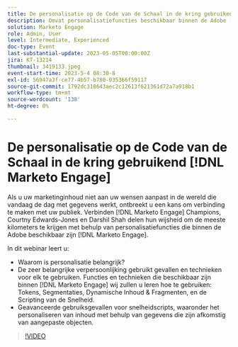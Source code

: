 ```yaml
---
title: De personalisatie op de Code van de Schaal in de kring gebruikend [!DNL Marketo Engage]
description: Omvat personalisatiefuncties beschikbaar binnen de Adobe [!DNL Marketo Engage]; tokens, segmentaties, dynamische inhoud en fragmenten, en snelheidsscripting.  Geavanceerde gebruiksgevallen voor snelheidscripts, waaronder het personaliseren van inhoud met behulp van gegevens die zijn afkomstig van aangepaste objecten.
solution: Marketo Engage
role: Admin, User
level: Intermediate, Experienced
doc-type: Event
last-substantial-update: 2023-05-05T00:00:00Z
jira: KT-13214
thumbnail: 3419133.jpeg
event-start-time: 2023-5-4 08:30-8
exl-id: 56947a3f-ce77-4b57-b780-035366f59117
source-git-commit: 1792dc318643aec2c12613f621361d72a7a918b1
workflow-type: tm+mt
source-wordcount: '138'
ht-degree: 0%

---
```


# De personalisatie op de Code van de Schaal in de kring gebruikend [!DNL Marketo Engage]

Als u uw marketinginhoud niet aan uw wensen aanpast in de wereld die vandaag de dag met gegevens werkt, ontbreekt u een kans om verbinding te maken met uw publiek. Verbinden [!DNL Marketo Engage] Champions, Courtny Edwards-Jones en Darshil Shah delen hun wijsheid om de meeste kilometers te krijgen met behulp van personalisatiefuncties die binnen de Adobe beschikbaar zijn [!DNL Marketo Engage].

In dit webinar leert u:

* Waarom is personalisatie belangrijk?
* De zeer belangrijke verpersoonlijking gebruikt gevallen en technieken voor elk te gebruiken. Functies en technieken die beschikbaar zijn binnen [!DNL Marketo Engage] wij zullen u leren hoe te gebruiken: Tokens, Segmentaties, Dynamische Inhoud &amp; Fragmenten, en de Scripting van de Snelheid.
* Geavanceerde gebruiksgevallen voor snelheidscripts, waaronder het personaliseren van inhoud met behulp van gegevens die zijn afkomstig van aangepaste objecten.

>[!VIDEO](https://video.tv.adobe.com/v/3419133/?learn=on)
